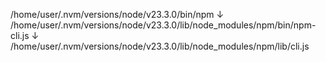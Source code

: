 /home/user/.nvm/versions/node/v23.3.0/bin/npm
↓
/home/user/.nvm/versions/node/v23.3.0/lib/node_modules/npm/bin/npm-cli.js
↓
/home/user/.nvm/versions/node/v23.3.0/lib/node_modules/npm/lib/cli.js